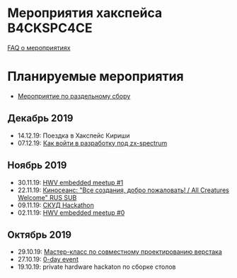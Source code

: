 # Мероприятия хакспейса B4CKSPC4CE

[FAQ о мероприятиях](/faq.md#Мероприятия)

# Планируемые мероприятия

* [Мероприятие по раздельному сбору](/separate_gc_0)

## Декабрь 2019

* 14.12.19: Поездка в Хакспейс Кириши
* 07.12.19: [Как войти в разработку под zx-spectrum](/spectrum_mc_0)

## Ноябрь 2019

* 30.11.19: [HWV embedded meetup #1](/hwv_meetup_1)
* 22.11.19: [Киносеанс: "Все создания, добро пожаловать! / All Creatures Welcome" RUS SUB](/mps/mps0_AllCreaturesWelcome)
* 09.11.19: [СКУД Hackathon](/acs_hackathon)
* 02.11.19: [HWV embedded meetup #0](/hvw_meetup_0)

## Октябрь 2019

* 29.10.19: [Мастер-класс по совместному проектированию верстака](/fusion_hackathon)
* 27.10.19: [0-day event](/0day)
* 19.10.19: private hardware hackaton по сборке столов
